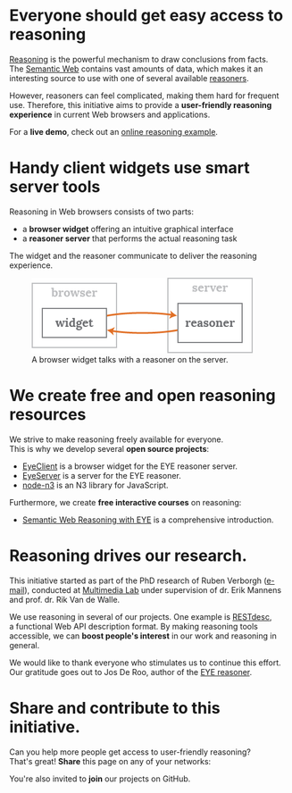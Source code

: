 # Everyone should get easy access to reasoning
[Reasoning](http://n3.restdesc.org/) is the powerful mechanism to draw conclusions from facts.
The [Semantic Web](http://www.w3.org/2001/sw/) contains vast amounts of data,
which makes it an interesting source to use with one of several available [reasoners](http://en.wikipedia.org/wiki/Semantic_reasoner).

However, reasoners can feel complicated,
making them hard for frequent use.
Therefore, this initiative aims to provide a **user-friendly reasoning experience** in current Web browsers and applications.

For a **live demo**, check out an [online reasoning example](http://n3.restdesc.org/rules/generalized-rules/).

# Handy client widgets use smart server tools
Reasoning in Web browsers consists of two parts:

- a **browser widget** offering an intuitive graphical interface
- a **reasoner server** that performs the actual reasoning task

The widget and the reasoner communicate to deliver the reasoning experience.

<figure>
  <img src="images/reasoner-client-server.png">
  <figcaption>A browser widget talks with a reasoner on the server.</figcaption>
</figure>

# We create free and open reasoning resources
We strive to make reasoning freely available for everyone.  
This is why we develop several **open source projects**:

- [EyeClient](https://github.com/RubenVerborgh/EyeClient) is a browser widget for the EYE reasoner server.
- [EyeServer](https://github.com/RubenVerborgh/EyeServer) is a server for the EYE reasoner.
- [node-n3](https://github.com/RubenVerborgh/node-n3) is an N3 library for JavaScript.

Furthermore, we create **free interactive courses** on reasoning:

- [Semantic Web Reasoning with EYE](http://n3.restdesc.org/) is a comprehensive introduction.

# Reasoning drives our research.
This initiative started as part of the PhD research of Ruben Verborgh ([e-mail](mailto:ruben.verborgh@ugent.be)),
conducted at [Multimedia Lab](http://multimedialab.elis.ugent.be/) under supervision of dr. Erik Mannens and prof. dr. Rik Van de Walle.

We use reasoning in several of our projects.
One example is [RESTdesc](http://restdesc.org/), a functional Web API description format.
By making reasoning tools accessible, we can **boost people's interest** in our work and reasoning in general.

We would like to thank everyone who stimulates us to continue this effort.
Our gratitude goes out to Jos De Roo, author of the [EYE reasoner](http://eulersharp.sourceforge.net/).

# Share and contribute to this initiative.
Can you help more people get access to user-friendly reasoning?  
That's great!
**Share** this page on any of your networks:

<div class="addthis_toolbox addthis_default_style addthis_32x32_style">
  <a class="addthis_button_twitter"></a>
  <a class="addthis_button_facebook"></a>
  <a class="addthis_button_google"></a>
  <a class="addthis_button_email"></a>
  <a class="addthis_button_blogger"></a>
  <a class="addthis_button_preferred_1"></a>
  <a class="addthis_button_preferred_2"></a>
  <a class="addthis_button_preferred_3"></a>
  <a class="addthis_button_preferred_4"></a>
  <a class="addthis_button_compact"></a>
</div>
<script type="text/javascript" src="http://s7.addthis.com/js/300/addthis_widget.js"></script>

You're also invited to **join** our projects on GitHub.

